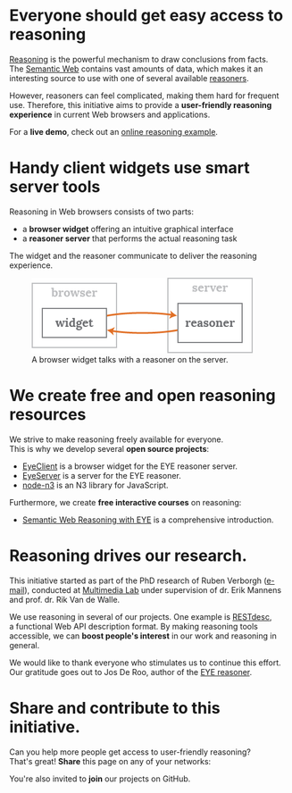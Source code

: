 # Everyone should get easy access to reasoning
[Reasoning](http://n3.restdesc.org/) is the powerful mechanism to draw conclusions from facts.
The [Semantic Web](http://www.w3.org/2001/sw/) contains vast amounts of data,
which makes it an interesting source to use with one of several available [reasoners](http://en.wikipedia.org/wiki/Semantic_reasoner).

However, reasoners can feel complicated,
making them hard for frequent use.
Therefore, this initiative aims to provide a **user-friendly reasoning experience** in current Web browsers and applications.

For a **live demo**, check out an [online reasoning example](http://n3.restdesc.org/rules/generalized-rules/).

# Handy client widgets use smart server tools
Reasoning in Web browsers consists of two parts:

- a **browser widget** offering an intuitive graphical interface
- a **reasoner server** that performs the actual reasoning task

The widget and the reasoner communicate to deliver the reasoning experience.

<figure>
  <img src="images/reasoner-client-server.png">
  <figcaption>A browser widget talks with a reasoner on the server.</figcaption>
</figure>

# We create free and open reasoning resources
We strive to make reasoning freely available for everyone.  
This is why we develop several **open source projects**:

- [EyeClient](https://github.com/RubenVerborgh/EyeClient) is a browser widget for the EYE reasoner server.
- [EyeServer](https://github.com/RubenVerborgh/EyeServer) is a server for the EYE reasoner.
- [node-n3](https://github.com/RubenVerborgh/node-n3) is an N3 library for JavaScript.

Furthermore, we create **free interactive courses** on reasoning:

- [Semantic Web Reasoning with EYE](http://n3.restdesc.org/) is a comprehensive introduction.

# Reasoning drives our research.
This initiative started as part of the PhD research of Ruben Verborgh ([e-mail](mailto:ruben.verborgh@ugent.be)),
conducted at [Multimedia Lab](http://multimedialab.elis.ugent.be/) under supervision of dr. Erik Mannens and prof. dr. Rik Van de Walle.

We use reasoning in several of our projects.
One example is [RESTdesc](http://restdesc.org/), a functional Web API description format.
By making reasoning tools accessible, we can **boost people's interest** in our work and reasoning in general.

We would like to thank everyone who stimulates us to continue this effort.
Our gratitude goes out to Jos De Roo, author of the [EYE reasoner](http://eulersharp.sourceforge.net/).

# Share and contribute to this initiative.
Can you help more people get access to user-friendly reasoning?  
That's great!
**Share** this page on any of your networks:

<div class="addthis_toolbox addthis_default_style addthis_32x32_style">
  <a class="addthis_button_twitter"></a>
  <a class="addthis_button_facebook"></a>
  <a class="addthis_button_google"></a>
  <a class="addthis_button_email"></a>
  <a class="addthis_button_blogger"></a>
  <a class="addthis_button_preferred_1"></a>
  <a class="addthis_button_preferred_2"></a>
  <a class="addthis_button_preferred_3"></a>
  <a class="addthis_button_preferred_4"></a>
  <a class="addthis_button_compact"></a>
</div>
<script type="text/javascript" src="http://s7.addthis.com/js/300/addthis_widget.js"></script>

You're also invited to **join** our projects on GitHub.

